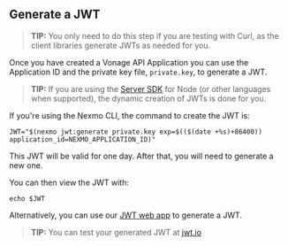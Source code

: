 ## Generate a JWT

> **TIP:** You only need to do this step if you are testing with Curl, as the client libraries generate JWTs as needed for you.

Once you have created a Vonage API Application you can use the Application ID and the private key file, `private.key`, to generate a JWT.

> **TIP:** If you are using the [Server SDK](/messages/code-snippets/server-sdk) for Node (or other languages when supported), the dynamic creation of JWTs is done for you.

If you're using the Nexmo CLI, the command to create the JWT is:

``` shell
JWT="$(nexmo jwt:generate private.key exp=$(($(date +%s)+86400)) application_id=NEXMO_APPLICATION_ID)"
```

This JWT will be valid for one day. After that, you will need to generate a new one.

You can then view the JWT with:

``` shell
echo $JWT
```

Alternatively, you can use our [JWT web app](/jwt) to generate a JWT.

> **TIP:** You can test your generated JWT at [jwt.io](https://jwt.io)
